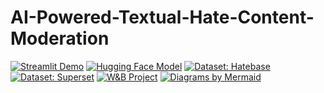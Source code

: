 # AI-Powered-Textual-Hate-Content-Moderation

[![Streamlit Demo](https://img.shields.io/badge/_Live_Demo-FF4B4B?logo=streamlit&logoColor=white)](https://hate-speech-detection-app.streamlit.app/)
[![Hugging Face Model](https://img.shields.io/badge/_Model-medoxz543/hate--speech-FFD43B?logo=huggingface)](https://huggingface.co/medoxz543/hate-speech)
[![Dataset: Hatebase](https://img.shields.io/badge/_Dataset-Hatebase-2D96C6?logo=huggingface)](https://huggingface.co/datasets/Machlovi/Hatebase)
[![Dataset: Superset](https://img.shields.io/badge/_Dataset-English_HS_Superset-7446C2?logo=huggingface)](https://huggingface.co/datasets/manueltonneau/english-hate-speech-superset)
[![W&B Project](https://img.shields.io/badge/_W%26B_Project-FFBE0B?logo=weightsandbiases&logoColor=black)](https://wandb.ai/medoxz543-zewail-city-of-science-and-technology/Textual%20Hate%20Content%20Moderation%20with%20BERTweet%20%2B%20LoRA?nw=nwusermedoxz543)
[![Diagrams by Mermaid](https://img.shields.io/badge/_Diagrams-Mermaid-00957E?logo=mermaid&logoColor=white)](https://mermaid.js.org/)
